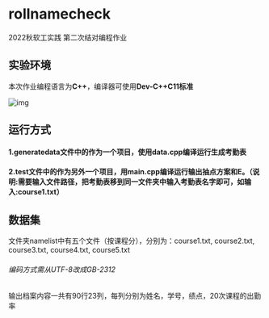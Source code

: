 # rollnamecheck
2022秋软工实践 第二次结对编程作业
## 实验环境
本次作业编程语言为**C++**，编译器可使用**Dev-C++C11标准**

![img](https://img-community.csdnimg.cn/images/432cf73aac054f528d3579727aaed204.JPG "#left")

## 运行方式
#### 1.generatedata文件中的作为一个项目，使用data.cpp编译运行生成考勤表
#### 2.test文件中的作为另外一个项目，用main.cpp编译运行输出抽点方案和E。（说明:需要输入文件路径，把考勤表移到同一文件夹中输入考勤表名字即可，如输入:course1.txt）

## 数据集
文件夹namelist中有五个文件（按课程分），分别为：course1.txt, course2.txt, course3.txt, course4.txt, course5.txt

<h6>编码方式需从UTF-8改成GB-2312</h6>

输出档案内容一共有90行23列，每列分别为姓名，学号，绩点，20次课程的出勤率
